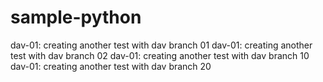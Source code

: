 # sample-python
dav-01: creating another test with dav branch 01
dav-01: creating another test with dav branch 02
dav-01: creating another test with dav branch 10
dav-01: creating another test with dav branch 20 

